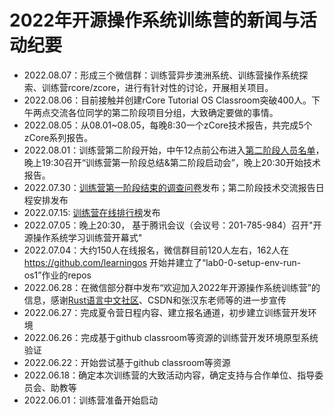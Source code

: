 #  2022年开源操作系统训练营的新闻与活动纪要

- 2022.08.07：形成三个微信群：训练营异步澳洲系统、训练营操作系统探索、训练营rcore/zcore，进行有针对性的讨论，开展相关项目。
- 2022.08.06：目前接触并创建rCore Tutorial OS Classroom突破400人。下午两点交流各位同学的第二阶段项目分组，大致确定要做的事情。
- 2022.08.05：从08.01~08.05，每晚8:30一个zCore技术报告，共完成5个zCore系列报告。
- 2022.08.01：训练营第二阶段开始，中午12点前公布进入[第二阶段人员名单](./lab3-os5-passed.md)，晚上19:30召开“训练营第一阶段总结&第二阶段启动会”，晚上20:30开始技术报告。
- 2022.07.30：[训练营第一阶段结束的调查问卷](https://www.wjx.cn/vm/w8a5pG0.aspx)发布；第二阶段技术交流报告日程安排发布
- 2022.07.15: [训练营在线排行榜](https://os2edu.cn/grading/)发布 
- 2022.07.05：晚上20:30， 基于腾讯会议（会议号：201-785-984）召开"开源操作系统学习训练营开幕式"
- 2022.07.04：大约150人在线报名，微信群目前120人左右，162人在 https://github.com/learningos 开始并建立了“lab0-0-setup-env-run-os1”作业的repos
- 2022.06.28：在微信部分群中发布“欢迎加入2022年开源操作系统训练营”的信息，感谢[Rust语言中文社区](https://rustcc.cn/)、CSDN和张汉东老师等的进一步宣传
- 2022.06.27：完成夏令营日程内容、建立报名通道，初步建立训练营开发环境
- 2022.06.26：完成基于github classroom等资源的训练营开发环境原型系统验证
- 2022.06.22：开始尝试基于github classroom等资源
- 2022.06.18：确定本次训练营的大致活动内容，确定支持与合作单位、指导委员会、助教等 
- 2022.06.01：训练营准备开始启动